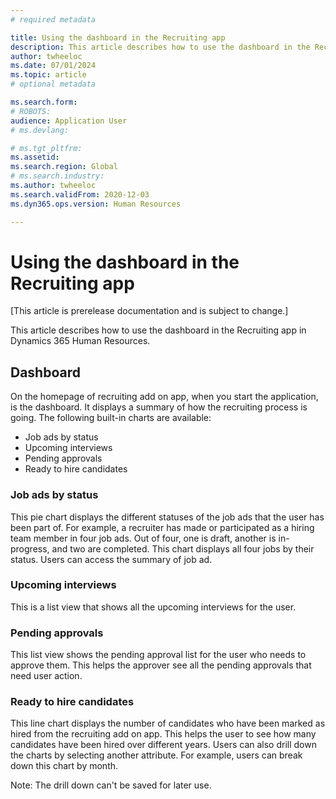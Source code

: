 ```yaml
---
# required metadata

title: Using the dashboard in the Recruiting app 
description: This article describes how to use the dashboard in the Recruiting app in Dynamics 365 Human Resources.
author: twheeloc
ms.date: 07/01/2024
ms.topic: article
# optional metadata

ms.search.form: 
# ROBOTS: 
audience: Application User
# ms.devlang: 

# ms.tgt_pltfrm: 
ms.assetid: 
ms.search.region: Global
# ms.search.industry: 
ms.author: twheeloc
ms.search.validFrom: 2020-12-03
ms.dyn365.ops.version: Human Resources

---
```


# Using the dashboard in the Recruiting app 

[This article is prerelease documentation and is subject to change.]

This article describes how to use the dashboard in the Recruiting app in Dynamics 365 Human Resources.

## Dashboard

On the homepage of recruiting add on app, when you start the application, is the dashboard. It displays a summary of how the recruiting process is going. 
The following built-in charts are available:
 - Job ads by status
 - Upcoming interviews
 - Pending approvals
 - Ready to hire candidates

### Job ads by status
This pie chart displays the different statuses of the job ads that the user has been part of. For example, a recruiter has made or participated as a hiring team member in four job ads. Out of four, one is draft, 
another is in-progress, and two are completed. This chart displays all four jobs by their status. Users can access the summary of job ad.

### Upcoming interviews
This is a list view that shows all the upcoming interviews for the user.

### Pending approvals
This list view shows the pending approval list for the user who needs to approve them. This helps the approver see all the pending approvals that need user action.

### Ready to hire candidates
This line chart displays the number of candidates who have been marked as hired from the recruiting add on app. This helps the user to see how many candidates have been hired over different years. Users can also 
drill down the charts by selecting another attribute. For example, users can break down this chart by month.

Note: The drill down can't be saved for later use. 






